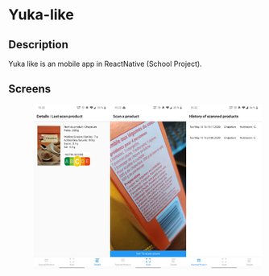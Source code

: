 # Yuka-like

## Description

Yuka like is an mobile app in ReactNative (School Project).

## Screens

<img style="float: right; width: 30%" src="./images/screens/screen_1.jpg">
<img style="float: right; width: 30%" src="./images/screens/screen_2.jpg">
<img style="float: right; width: 30%" src="./images/screens/screen_3.jpg">
